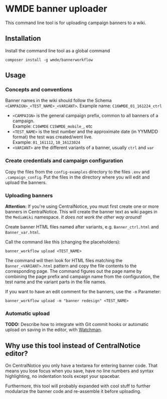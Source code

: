# WMDE banner uploader

This command line tool is for uploading campaign banners to a wiki.
  
## Installation
  
Install the command line tool as a global command  
  
    composer install -g wmde/bannerworkflow
    
## Usage

### Concepts and conventions

Banner names in the wiki should follow the Schema `<CAMPAIGN>_<TEST_NAME>_<VARIANT>`. 
Example name: `C16WMDE_01_161224_ctrl`

 * `<CAMPAIGN>` is the general campaign prefix, common to all banners of a campaign.  
   Example: `C16WMDE` `C15WMDE_mobile_`, etc  
 * `<TEST_NAME>` is the test number and the approximate date (in YYMMDD format) the test was created/went live.  
   Example: `01_161112`, `10_16123024`
 * `<VARIANT>` are the different variants of a banner, usually `ctrl` and `var`  
  
### Create credentials and campaign configuration
Copy the files from the `config-examples` directory to the files `.env` and `.campaign_config`. Put the files in the directory where you will edit and upload the banners.

### Uploading banners

**Attention:** If you're using CentralNotice, you must first create one or more banners in CentralNotice. This will create the banner text as wiki pages in the `MediaWiki` namespace. *It does not work the other way around!* 

Create banner HTML files named after variants, e.g. `Banner_ctrl.html` and `Banner_var.html`.

Call the command like this (changing the placeholders):
  
    banner_workflow upload <TEST_NAME>
    
The command will then look for HTML files matching the `Banner_<VARIANT>.html` pattern and copy the file contents to the corresponding page. The command figures out the page name by combining the page prefix and campaign name from the configuration, the test name and the variant parts in the file names.

If you want to have an edit comment for the banners, use the `-m` Parameter:
 
    banner_workflow upload -m "banner redesign" <TEST_NAME>
    
### Automatic upload

**TODO:** Describe how to integrate with Git commit hooks or automatic upload on saving in the editor, with [Watchman](https://facebook.github.io/watchman/).

## Why use this tool instead of CentralNotice editor?

On CentralNotice you only have a textarea for entering banner code. That means you lose focus when you save, have no line numbers and syntax highlighting, no indentation tools except your spacebar.

Furthermore, this tool will probably expanded with cool stuff to further modularize the banner code and re-assemble it before uploading. 
